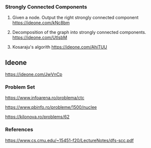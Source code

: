 ### Strongly Connected Components

1. Given a node. Output the right strongly connected component
https://ideone.com/kNc8bm

2. Decomposition of the graph into strongly connected components.
https://ideone.com/UtIsbM

3. Kosaraju's algorith
https://ideone.com/AhiTUU

## Ideone
https://ideone.com/JwVnCp

### Problem Set

https://www.infoarena.ro/problema/ctc

https://www.pbinfo.ro/probleme/1500/nuclee

https://kilonova.ro/problems/62


### References

https://www.cs.cmu.edu/~15451-f20/LectureNotes/dfs-scc.pdf
